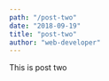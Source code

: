 ```yaml
---
path: "/post-two"
date: "2018-09-19"
title: "post-two"
author: "web-developer"
---
```


This is post two